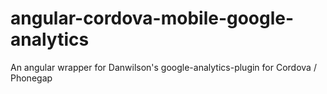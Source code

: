 angular-cordova-mobile-google-analytics
=======================================

An angular wrapper for Danwilson's google-analytics-plugin for Cordova / Phonegap
